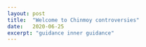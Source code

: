 ```yaml
---
layout: post
title:  "Welcome to Chinmoy controversies"
date:   2020-06-25
excerpt: "guidance inner guidance"
---
```

